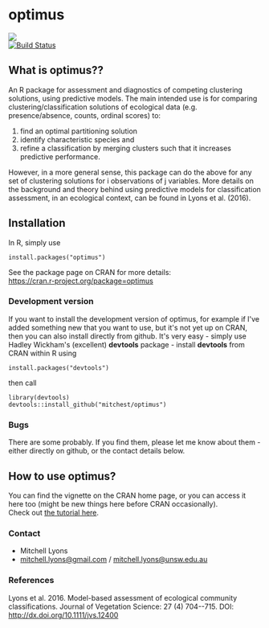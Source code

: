 optimus
===========
[![](http://cranlogs.r-pkg.org/badges/optimus)](http://cran.rstudio.com/web/packages/optimus/index.html)  
[![Build Status](https://travis-ci.org/mitchest/optimus.svg?branch=master)](https://travis-ci.org/mitchest/optimus)  

## What is optimus??

An R package for assessment and diagnostics of competing
clustering solutions, using predictive models. The main intended
use is for comparing clustering/classification solutions of
ecological data (e.g. presence/absence, counts, ordinal scores) to:

1) find an optimal partitioning solution  
2) identify characteristic species and  
3) refine a classification by merging clusters such that it
increases predictive performance.  

However, in a more general sense, this package can do the above for 
any set of clustering solutions for i observations of j variables. 
More details on the background and theory behind using predictive 
models for classification assessment, in an ecological context, 
can be found in Lyons et al. (2016).

## Installation

In R, simply use

    install.packages("optimus")

See the package page on CRAN for more details:  
https://cran.r-project.org/package=optimus  
  
### Development version
If you want to install the development version of optimus,
for example if I've added something new that you want to use,
but it's not yet up on CRAN, then you can also install directly
from github. It's very easy - simply use Hadley Wickham's 
(excellent) **devtools** package - install **devtools** from
 CRAN within R using

    install.packages("devtools")

then call

    library(devtools)
	devtools::install_github("mitchest/optimus")

### Bugs

There are some probably. If you find them, please let me know
about them - either directly on github, or the contact details below. 

## How to use optimus?
You can find the vignette on the CRAN home page, or you can access it
here too (might be new things here before CRAN occasionally).  
Check out [the tutorial here](https://rawgit.com/mitchest/optimus/master/optimus-workflow.html).  
	
### Contact

* Mitchell Lyons
* mitchell.lyons@gmail.com / mitchell.lyons@unsw.edu.au
	
### References

Lyons et al. 2016. Model-based assessment of ecological community classifications. Journal of Vegetation Science: 27 (4) 704--715. DOI: http://dx.doi.org/10.1111/jvs.12400
